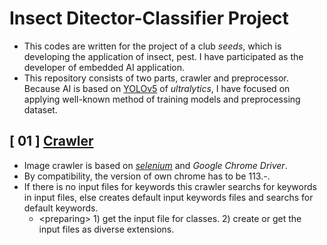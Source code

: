 # Insect Ditector-Classifier Project
- This codes are written for the project of a club <i>seeds</i>, which is developing the application of insect, pest. I have participated as the developer of embedded AI application.
- This repository consists of two parts, crawler and preprocessor. Because AI is based on <a href = "https://github.com/ultralytics/yolov5">YOLOv5</a> of <i>ultralytics</i>, I have focused on applying well-known method of training models and preprocessing dataset.

## [ 01 ] <a href = "https://github.com/unsik6/insect_ditector_project/blob/main/01_image_crawler/img_crawler.py">Crawler</a>
- Image crawler is based on <a href = "https://www.selenium.dev/"><i>selenium</i></a> and <i>Google Chrome Driver</i>.
- By compatibility, the version of own chrome has to be 113.-. 
- If there is no input files for keywords this crawler searchs for keywords in input files, else creates default input keywords files and searchs for default keywords.
	- \<preparing\> 1) get the input file for classes. 2) create or get the input files as diverse extensions.
